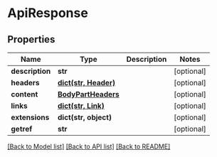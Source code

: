 # ApiResponse

## Properties
Name | Type | Description | Notes
------------ | ------------- | ------------- | -------------
**description** | **str** |  | [optional] 
**headers** | [**dict(str, Header)**](Header.md) |  | [optional] 
**content** | [**BodyPartHeaders**](BodyPartHeaders.md) |  | [optional] 
**links** | [**dict(str, Link)**](Link.md) |  | [optional] 
**extensions** | **dict(str, object)** |  | [optional] 
**getref** | **str** |  | [optional] 

[[Back to Model list]](../README.md#documentation-for-models) [[Back to API list]](../README.md#documentation-for-api-endpoints) [[Back to README]](../README.md)



